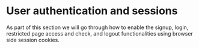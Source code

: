 # User authentication and sessions

As part of this section we will go through how to enable the signup, login, restricted page access and check, and logout functionalities using browser side session cookies.
